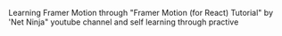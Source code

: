 Learning Framer Motion through "Framer Motion (for React) Tutorial" by 'Net Ninja" youtube channel and self learning through practive

